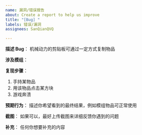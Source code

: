 ```yaml
---
name: 漏洞/错误报告
about: Create a report to help us improve
title: "[Bug] "
labels: 错误/漏洞
assignees: SanQianQVQ

---
```


**描述 Bug**：
机械动力的剪贴板可通过一定方式复制物品

**涉及模组**：

**复现步骤**：
1. 手持某物品
2. 用该物品点击某方块 
3. 游戏奔溃

**预期行为**：
描述你希望看到的最终结果，例如模组物品可正常使用

**截图**：
如果可以，最好上传截图来详细反馈你遇到的问题

**补充**：
任何你想要补充的内容
